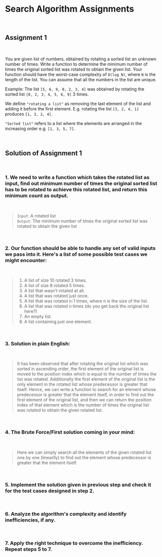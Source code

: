 # Search Algorithm Assignments

<br/>

## Assignment 1

<br/>

You are given list of numbers, obtained by rotating a sorted list an unknown number of times. Write a function to determine the minimum number of times the original sorted list was rotated to obtain the given list. Your function should have the worst-case complexity of `O(log N)`, where `N` is the length of the list. You can assume that all the numbers in the list are unique.

Example: The list `[5, 6, 9, 0, 2, 3, 4]` was obtained by rotating the sorted list `[0, 2, 3, 4, 5, 6, 9]` 3 times.

We define `"rotating a list"` as removing the last element of the list and adding it before the first element. E.g. rotating the list `[3, 2, 4, 1]` produces `[1, 3, 2, 4]`.

`"Sorted list"` refers to a list where the elements are arranged in the increasing order e.g. `[1, 3, 5, 7]`.

<br/>

## Solution of Assignment 1

<br/>

### 1. We need to write a function which takes the rotated list as input, find out minimum number of times the original sorted list has to be rotated to achieve this rotated list, and return this minimum count as output. 

<br/>

>`Input`: A rotated list <br/>
>`Output`: The minimum number of times the original sorted list was rotated to obtain the given list

<br/>

### 2. Our function should be able to handle any set of valid inputs we pass into it. Here's a list of some possible test cases we might encounter:

<br/>

>1. A list of size 10 rotated 3 times.
>2. A list of size 8 rotated 5 times.
>3. A list that wasn't rotated at all.
>4. A list that was rotated just once.
>5. A list that was rotated n-1 times, where n is the size of the list.
>6. A list that was rotated n times (do you get back the original list here?)
>7. An empty list.
>8. A list containing just one element.

<br/>

### 3. Solution in plain English: 

<br/>

>It has been observed that after rotating the original list which was sorted in ascending order, the first element of the original list is moved to the position index which is equal to the number of times the list was rotated. Additionally the first element of the original list is the only element in the rotated list whose predecessor is greater that itself. Hence, we can write a function to search for an element whose predecessor is greater that the element itself, in order to find out the first element of the original list, and then we can return the position index of that element which is the number of times the original list was rotated to obtain the given rotated list.

<br/>

### 4. The Brute Force/First solution coming in your mind:

<br/>

>Here we can simply search all the elements of the given rotated list one by one (linearlly) to find out the element whose predecessor is greater that the element itself.

<br/>

### 5. Implement the solution given in previous step and check it for the test cases designed in step 2.

<br/>

### 6. Analyze the algorithm's complexity and identify inefficiencies, if any.

<br/>

### 7. Apply the right technique to overcome the inefficiency. Repeat steps 5 to 7.
